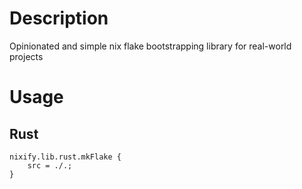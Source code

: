 # Description

Opinionated and simple nix flake bootstrapping library for real-world projects

# Usage

## Rust

```
nixify.lib.rust.mkFlake {
    src = ./.;
}
```

